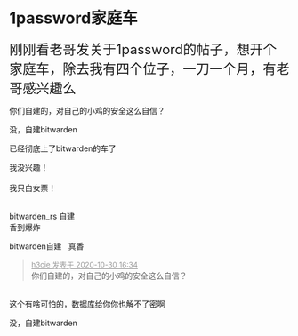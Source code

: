 # 1password家庭车


<font size="5">刚刚看老哥发关于1password的帖子，想开个家庭车，除去我有四个位子，一刀一个月，有老哥感兴趣么</font>

你们自建的，对自己的小鸡的安全这么自信？

没，自建bitwarden

已经彻底上了bitwarden的车了

我没兴趣！<br />
<br />
我只白女票！<br />
<br />
<img src="static/image/smiley/default/lol.gif" smilieid="12" border="0" alt="" /><img src="static/image/smiley/default/lol.gif" smilieid="12" border="0" alt="" /><img src="static/image/smiley/default/lol.gif" smilieid="12" border="0" alt="" />

bitwarden_rs 自建<br />
香到爆炸<img id="aimg_IbJfY" onclick="zoom(this, this.src, 0, 0, 0)" class="zoom" src="https://cdn.jsdelivr.net/gh/hishis/forum-master/public/images/patch.gif" onmouseover="img_onmouseoverfunc(this)" onload="thumbImg(this)" border="0" alt="" />

bitwarden自建&nbsp; &nbsp;真香

<div class="quote"><blockquote><font size="2"><a href="https://www.hostloc.com/forum.php?mod=redirect&amp;goto=findpost&amp;pid=9375890&amp;ptid=760285" target="_blank"><font color="#999999">h3cie 发表于 2020-10-30 16:34</font></a></font><br />
你们自建的，对自己的小鸡的安全这么自信？</blockquote></div><br />
这个有啥可怕的，数据库给你你也解不了密啊 <img src="static/image/smiley/default/lol.gif" smilieid="12" border="0" alt="" />

没，自建bitwarden<img id="aimg_f39Eq" onclick="zoom(this, this.src, 0, 0, 0)" class="zoom" src="https://cdn.jsdelivr.net/gh/hishis/forum-master/public/images/patch.gif" onmouseover="img_onmouseoverfunc(this)" onload="thumbImg(this)" border="0" alt="" />
